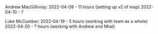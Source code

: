 
Andrew MacGillivray: 
2022-04-09 - 11 hours (setting up v2 of map)
2022-04-10 - ?

Luke McCumber:
2022-04-19 - 5 hours (working with team as a whole)
2022-04-20 - ? hours (working with Andrew and Nhat)
